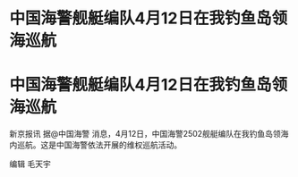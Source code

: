 # 中国海警舰艇编队4月12日在我钓鱼岛领海巡航

# 中国海警舰艇编队4月12日在我钓鱼岛领海巡航

新京报讯 据@中国海警 消息，4月12日，中国海警2502舰艇编队在我钓鱼岛领海内巡航。这是中国海警依法开展的维权巡航活动。

编辑 毛天宇

